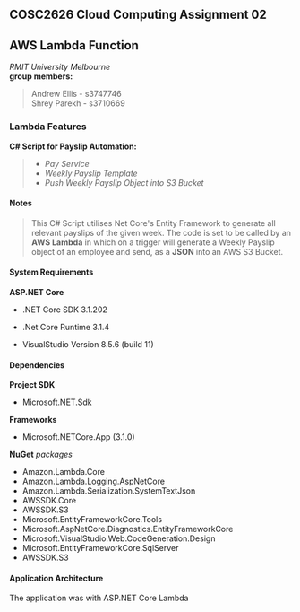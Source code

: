 ## COSC2626 Cloud Computing Assignment 02

## AWS Lambda Function

*RMIT University Melbourne*
<br>**group members:**
> Andrew Ellis - s3747746
<br>Shrey Parekh - s3710669

### Lambda Features
**C# Script for Payslip Automation:** 
>+ *Pay Service*
>+ *Weekly Payslip Template*
>+ *Push Weekly Payslip Object into S3 Bucket*

#### Notes
>This C# Script utilises Net Core's Entity Framework to generate all relevant payslips of the given week. The code is set to be called by an **AWS Lambda** in which on a trigger will generate a Weekly Payslip object of an employee and send, as a **JSON** into an AWS S3 Bucket.

#### System Requirements

**ASP.NET Core**
- .NET Core SDK 3.1.202
- .Net Core Runtime 3.1.4

- VisualStudio Version 8.5.6 (build 11)

#### Dependencies
**Project SDK**
- Microsoft.NET.Sdk

**Frameworks**
- Microsoft.NETCore.App (3.1.0)

**NuGet** *packages*
- Amazon.Lambda.Core
- Amazon.Lambda.Logging.AspNetCore
- Amazon.Lambda.Serialization.SystemTextJson
- AWSSDK.Core
- AWSSDK.S3
- Microsoft.EntityFrameworkCore.Tools
- Microsoft.AspNetCore.Diagnostics.EntityFrameworkCore
- Microsoft.VisualStudio.Web.CodeGeneration.Design
- Microsoft.EntityFrameworkCore.SqlServer
- AWSSDK.S3

#### Application Architecture
The application was with ASP.NET Core Lambda
